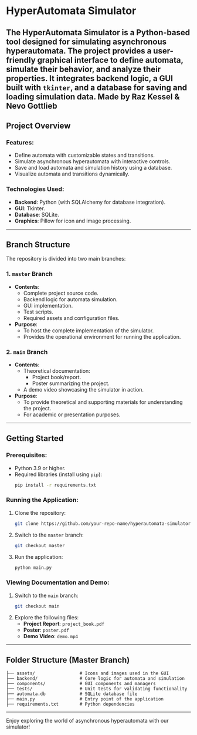 # HyperAutomata Simulator

The **HyperAutomata Simulator** is a Python-based tool designed for simulating asynchronous hyperautomata. The project provides a user-friendly graphical interface to define automata, simulate their behavior, and analyze their properties. It integrates backend logic, a GUI built with `tkinter`, and a database for saving and loading simulation data.
Made by Raz Kessel & Nevo Gottlieb
---

## **Project Overview**

### Features:
- Define automata with customizable states and transitions.
- Simulate asynchronous hyperautomata with interactive controls.
- Save and load automata and simulation history using a database.
- Visualize automata and transitions dynamically.

### Technologies Used:
- **Backend**: Python (with SQLAlchemy for database integration).
- **GUI**: Tkinter.
- **Database**: SQLite.
- **Graphics**: Pillow for icon and image processing.

---

## **Branch Structure**

The repository is divided into two main branches:

### **1. `master` Branch**
- **Contents**:
  - Complete project source code.
  - Backend logic for automata simulation.
  - GUI implementation.
  - Test scripts.
  - Required assets and configuration files.
- **Purpose**:
  - To host the complete implementation of the simulator.
  - Provides the operational environment for running the application.

### **2. `main` Branch**
- **Contents**:
  - Theoretical documentation:
    - Project book/report.
    - Poster summarizing the project.
  - A demo video showcasing the simulator in action.
- **Purpose**:
  - To provide theoretical and supporting materials for understanding the project.
  - For academic or presentation purposes.

---

## **Getting Started**

### Prerequisites:
- Python 3.9 or higher.
- Required libraries (install using `pip`):
  ```bash
  pip install -r requirements.txt
  ```

### Running the Application:
1. Clone the repository:
   ```bash
   git clone https://github.com/your-repo-name/hyperautomata-simulator.git
   ```
2. Switch to the `master` branch:
   ```bash
   git checkout master
   ```
3. Run the application:
   ```bash
   python main.py
   ```

### Viewing Documentation and Demo:
1. Switch to the `main` branch:
   ```bash
   git checkout main
   ```
2. Explore the following files:
   - **Project Report**: `project_book.pdf`
   - **Poster**: `poster.pdf`
   - **Demo Video**: `demo.mp4`

---

## **Folder Structure (Master Branch)**

```
├── assets/                 # Icons and images used in the GUI
├── backend/                # Core logic for automata and simulation
├── components/             # GUI components and managers
├── tests/                  # Unit tests for validating functionality
├── automata.db             # SQLite database file
├── main.py                 # Entry point of the application
├── requirements.txt        # Python dependencies
```

---


Enjoy exploring the world of asynchronous hyperautomata with our simulator!
